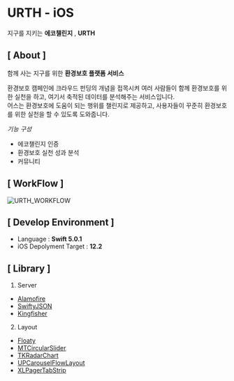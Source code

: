 # URTH - iOS

지구를 지키는 **에코챌린지** , **URTH**

## [ About ]

함께 사는 지구를 위한 **환경보호 플랫폼 서비스**

환경보호 캠페인에 크라우드 펀딩의 개념을 접목시켜 여러 사람들이 함께 환경보호를 위한 실천을 하고, 여기서 축적된 데이터를 분석해주는 서비스입니다. <br>어스는 환경보호에 도움이 되는 행위를 챌린지로 제공하고, 사용자들이 꾸준히 환경보호를 위한 실천을 할 수 있도록 도와줍니다.

*기능 구성*

- 에코챌린지 인증
- 환경보호 실천 성과 분석
- 커뮤니티

## [ WorkFlow ]             

![URTH_WORKFLOW](/Users/yongbeom/Downloads/URTH_WORKFLOW/URTH_WORKFLOW.jpg)

## [ Develop Environment ]

- Language :  **Swift 5.0.1**
- iOS Depolyment Target : **12.2**

## [ Library ]

1. Server

- [Alamofire](https://github.com/Alamofire/Alamofire)
- [SwiftyJSON](https://github.com/SwiftyJSON/SwiftyJSON)
- [Kingfisher](https://github.com/onevcat/Kingfisher)

2. Layout

- [Floaty](https://github.com/kciter/Floaty)
- [MTCircularSlider](https://github.com/EranBoudjnah/MTCircularSlider)
- [TKRadarChart](https://github.com/TBXark/TKRadarChart)
- [UPCarouselFlowLayout](https://github.com/ink-spot/UPCarouselFlowLayout)
- [XLPagerTabStrip](https://github.com/xmartlabs/XLPagerTabStrip)

